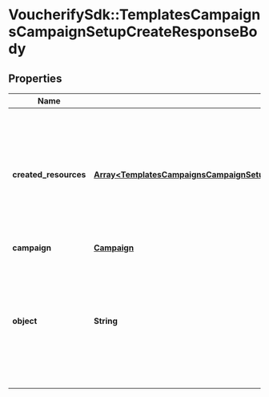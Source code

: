 # VoucherifySdk::TemplatesCampaignsCampaignSetupCreateResponseBody

## Properties

| Name | Type | Description | Notes |
| ---- | ---- | ----------- | ----- |
| **created_resources** | [**Array&lt;TemplatesCampaignsCampaignSetupCreateResponseBodyCreatedResourcesItem&gt;**](TemplatesCampaignsCampaignSetupCreateResponseBodyCreatedResourcesItem.md) | Contains a list of resources that have been added to the project when the campaign has been created out of the template. | [optional] |
| **campaign** | [**Campaign**](Campaign.md) |  |  |
| **object** | **String** | The type of the object represented by JSON. This object stores information about the campaign created out of the campaign template. | [optional][default to &#39;campaign_setup&#39;] |

